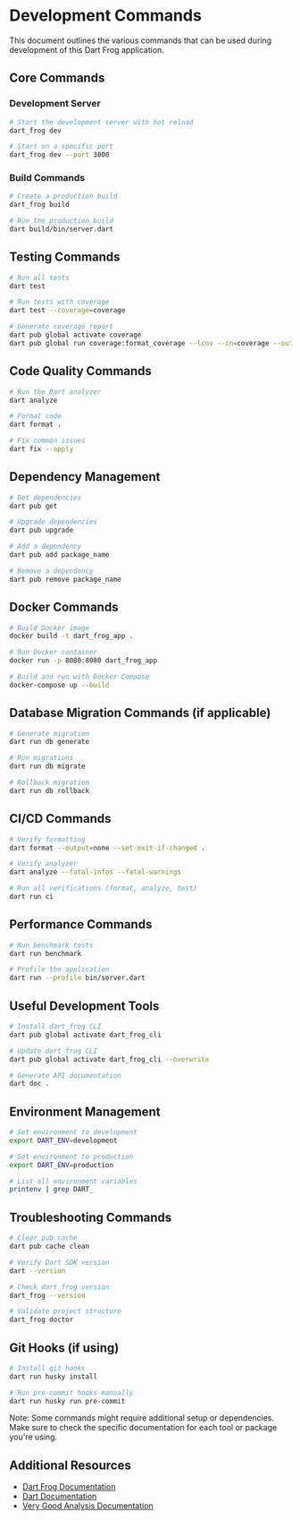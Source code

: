 # Development Commands

This document outlines the various commands that can be used during development of this Dart Frog application.

## Core Commands

### Development Server

```bash
# Start the development server with hot reload
dart_frog dev

# Start on a specific port
dart_frog dev --port 3000
```

### Build Commands

```bash
# Create a production build
dart_frog build

# Run the production build
dart build/bin/server.dart
```

## Testing Commands

```bash
# Run all tests
dart test

# Run tests with coverage
dart test --coverage=coverage

# Generate coverage report
dart pub global activate coverage
dart pub global run coverage:format_coverage --lcov --in=coverage --out=coverage/lcov.info --packages=.packages --report-on=lib
```

## Code Quality Commands

```bash
# Run the Dart analyzer
dart analyze

# Format code
dart format .

# Fix common issues
dart fix --apply
```

## Dependency Management

```bash
# Get dependencies
dart pub get

# Upgrade dependencies
dart pub upgrade

# Add a dependency
dart pub add package_name

# Remove a dependency
dart pub remove package_name
```

## Docker Commands

```bash
# Build Docker image
docker build -t dart_frog_app .

# Run Docker container
docker run -p 8080:8080 dart_frog_app

# Build and run with Docker Compose
docker-compose up --build
```

## Database Migration Commands (if applicable)

```bash
# Generate migration
dart run db generate

# Run migrations
dart run db migrate

# Rollback migration
dart run db rollback
```

## CI/CD Commands

```bash
# Verify formatting
dart format --output=none --set-exit-if-changed .

# Verify analyzer
dart analyze --fatal-infos --fatal-warnings

# Run all verifications (format, analyze, test)
dart run ci
```

## Performance Commands

```bash
# Run benchmark tests
dart run benchmark

# Profile the application
dart run --profile bin/server.dart
```

## Useful Development Tools

```bash
# Install dart_frog CLI
dart pub global activate dart_frog_cli

# Update dart_frog CLI
dart pub global activate dart_frog_cli --overwrite

# Generate API documentation
dart doc .
```

## Environment Management

```bash
# Set environment to development
export DART_ENV=development

# Set environment to production
export DART_ENV=production

# List all environment variables
printenv | grep DART_
```

## Troubleshooting Commands

```bash
# Clear pub cache
dart pub cache clean

# Verify Dart SDK version
dart --version

# Check dart_frog version
dart_frog --version

# Validate project structure
dart_frog doctor
```

## Git Hooks (if using)

```bash
# Install git hooks
dart run husky install

# Run pre-commit hooks manually
dart run husky run pre-commit
```

Note: Some commands might require additional setup or dependencies. Make sure to check the specific documentation for each tool or package you're using.

## Additional Resources

- [Dart Frog Documentation](https://dartfrog.vgv.dev/docs/overview)
- [Dart Documentation](https://dart.dev/guides)
- [Very Good Analysis Documentation](https://pub.dev/packages/very_good_analysis)
